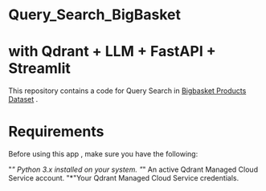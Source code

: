 # Query_Search_BigBasket
# with Qdrant + LLM + FastAPI + Streamlit
This repository contains a code for Query Search in [Bigbasket Products Dataset](https://chaabiv2.s3.ap-south-1.amazonaws.com/hiring/bigBasketProducts.csv) 
.
# Requirements
Before using this app , make sure you have the following:

"*" Python 3.x installed on your system.
"*" An active Qdrant Managed Cloud Service account.
"*"Your Qdrant Managed Cloud Service credentials.
